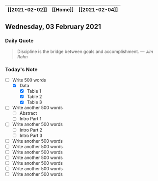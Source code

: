 | [[2021-02-02]] | [[Home]] | [[2021-02-04]] |
| :------------: | :------: | :------------: |

## Wednesday, 03 February 2021

### Daily Quote
> Discipline is the bridge between goals and accomplishment.
> &mdash; <cite>Jim Rohn</cite>

### Today's Note

- [ ] Write 500 words
	- [x] Data
		- [x] Table 1
		- [x] Table 2
		- [x] Table 3
- [ ] Write another 500 words
	- [ ] Abstract
	- [ ] Intro Part 1
- [ ] Write another 500 words
	- [ ] Intro Part 2
	- [ ] Intro Part 3
- [ ] Write another 500 words
- [ ] Write another 500 words
- [ ] Write another 500 words
- [ ] Write another 500 words
- [ ] Write another 500 words
- [ ] Write another 500 words
- [ ] Write another 500 words